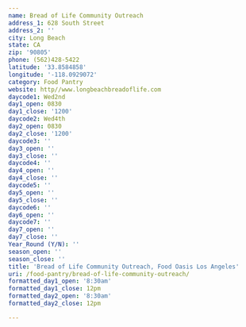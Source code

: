 ```yaml
---
name: Bread of Life Community Outreach
address_1: 628 South Street
address_2: ''
city: Long Beach
state: CA
zip: '90805'
phone: (562)428-5422
latitude: '33.8584858'
longitude: '-118.0929072'
category: Food Pantry
website: http//www.longbeachbreadoflife.com
daycode1: Wed2nd
day1_open: 0830
day1_close: '1200'
daycode2: Wed4th
day2_open: 0830
day2_close: '1200'
daycode3: ''
day3_open: ''
day3_close: ''
daycode4: ''
day4_open: ''
day4_close: ''
daycode5: ''
day5_open: ''
day5_close: ''
daycode6: ''
day6_open: ''
daycode7: ''
day7_open: ''
day7_close: ''
Year_Round (Y/N): ''
season_open: ''
season_close: ''
title: 'Bread of Life Community Outreach, Food Oasis Los Angeles'
uri: /food-pantry/bread-of-life-community-outreach/
formatted_day1_open: '8:30am'
formatted_day1_close: 12pm
formatted_day2_open: '8:30am'
formatted_day2_close: 12pm

---
```

